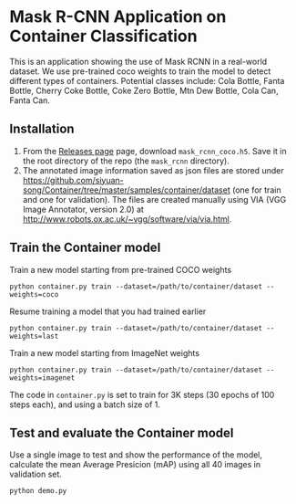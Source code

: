 # Mask R-CNN Application on Container Classification

This is an application showing the use of Mask RCNN in a real-world dataset.
We use pre-trained coco weights to train the model to detect different types of containers.
Potential classes include: Cola Bottle, Fanta Bottle, Cherry Coke Bottle, Coke Zero Bottle, Mtn Dew Bottle, Cola Can, Fanta Can.



## Installation
1. From the [Releases page](https://github.com/matterport/Mask_RCNN/releases) page, download `mask_rcnn_coco.h5`. Save it in the root directory of the repo (the `mask_rcnn` directory).
2. The annotated image information saved as json files are stored under https://github.com/siyuan-song/Container/tree/master/samples/container/dataset (one for train and one for validation). The files are created manually using VIA (VGG Image Annotator, version 2.0) at http://www.robots.ox.ac.uk/~vgg/software/via/via.html.


## Train the Container model

Train a new model starting from pre-trained COCO weights
```
python container.py train --dataset=/path/to/container/dataset --weights=coco
```

Resume training a model that you had trained earlier
```
python container.py train --dataset=/path/to/container/dataset --weights=last
```

Train a new model starting from ImageNet weights
```
python container.py train --dataset=/path/to/container/dataset --weights=imagenet
```

The code in `container.py` is set to train for 3K steps (30 epochs of 100 steps each), and using a batch size of 1. 


## Test and evaluate the Container model

Use a single image to test and show the performance of the model, calculate the mean Average Presicion (mAP) using all 40 images in validation set.
```
python demo.py
```
